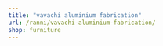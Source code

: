 ```yaml
---
title: "vavachi aluminium fabrication"
url: /ranni/vavachi-aluminium-fabrication/
shop: furniture
---
```

